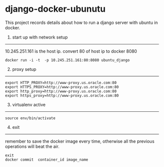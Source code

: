 django-docker-ubunutu
=======================
This project records details about how to run a django server with ubuntu in docker.


1. start up with network setup
-----------
10.245.251.161 is the host ip. convert 80 of host ip to docker 8080

    docker run -i -t  -p 10.245.251.161:80:8080 ubuntu_django


2. proxy setup
--------------
    export HTTP_PROXY=http://www-proxy.us.oracle.com:80
    export HTTPS_PROXY=http://www-proxy.us.oracle.com:80
    export http_proxy=http://www-proxy.us.oracle.com:80
    export https_proxy=http://www-proxy.us.oracle.com:80

3. virtualenv active
--------------------
    source env/bin/activate

4. exit
-------
remember to save the docker image every time, otherwise all the previous operations will beat the air.

    exit
    docker commit  container_id image_name

